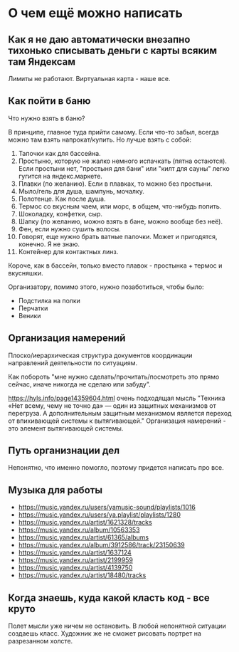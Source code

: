 # О чем ещё можно написать

## Как я не даю автоматически внезапно тихонько списывать деньги с карты всяким там Яндексам

Лимиты не работают. Виртуальная карта - наше все.

## Как пойти в баню

Что нужно взять в баню?

В принципе, главное туда прийти самому. Если что-то забыл, всегда можно там взять напрокат/купить. Но лучше взять с собой:

1. Тапочки как для бассейна.
2. Простыню, которую не жалко немного испачкать (пятна остаются). Если простыни нет, "простыня для бани" или "килт для сауны" легко гугится на яндекс.маркете. 
3. Плавки (по желанию). Если в плавках, то можно без простыни.
4. Мыло/гель для душа, шампунь, мочалку.
4. Полотенце. Как после душа.
5. Термос со вкусным чаем, или морс, в общем, что-нибудь попить.
6. Шоколадку, конфетки, сыр.
8. Шапку (по желанию, можно взять в бане, можно вообще без неё).
9. Фен, если нужно сушить волосы.
10. Говорят, еще нужно брать ватные палочки. Может и пригодятся, конечно. Я не знаю. 
11. Контейнер для контактных линз.

Короче, как в бассейн, только вместо плавок - простынка + термос и вкусняшки.

Организатору, помимо этого, нужно позаботиться, чтобы было:

 * Подстилка на полки
 * Перчатки
 * Веники

## Организация намерений

Плоско/иерархическая структура документов координации направлений деятельности по ситуациям.

Как побороть "мне нужно сделать/прочитать/посмотреть это прямо сейчас, иначе никогда не сделаю или забуду".

https://hyls.info/page14359604.html очень подходящая мысль "Техника «Нет всему, чему не точно да» — один 
из защитных механизмов от перегруза. А дополнительным защитным механизмом является переход от впихивающей
системы к вытягивающей." Организация намерений - это элемент вытягивающей системы.

## Путь организнации дел

Непонятно, что именно помогло, поэтому придется написать про все. 

## Музыка для работы

 * https://music.yandex.ru/users/yamusic-sound/playlists/1016
 * https://music.yandex.ru/users/ya.playlist/playlists/1280
 * https://music.yandex.ru/artist/1621328/tracks
 * https://music.yandex.ru/album/10563353
 * https://music.yandex.ru/artist/61365/albums
 * https://music.yandex.ru/album/3912586/track/23150639
 * https://music.yandex.ru/artist/1637124
 * https://music.yandex.ru/artist/2199959
 * https://music.yandex.ru/artist/4139750
 * https://music.yandex.ru/artist/18480/tracks

## Когда знаешь, куда какой класть код - все круто

Полет мысли уже ничем не остановить. В любой непонятной ситуации создаешь класс.
Художник же не сможет рисовать портрет на разрезанном холсте.